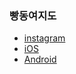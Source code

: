 ### 빵동여지도

- [instagram](https://instagram.com/bbang_map)
- [iOS](https://apple.co/3gifdKB)
- [Android](https://bit.ly/3IKrYcH)
